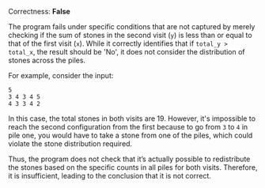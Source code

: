Correctness: **False**

The program fails under specific conditions that are not captured by merely checking if the sum of stones in the second visit (`y`) is less than or equal to that of the first visit (`x`). While it correctly identifies that if `total_y > total_x`, the result should be 'No', it does not consider the distribution of stones across the piles.

For example, consider the input:
```
5
3 4 3 4 5
4 3 3 4 2
```
In this case, the total stones in both visits are 19. However, it's impossible to reach the second configuration from the first because to go from `3` to `4` in pile one, you would have to take a stone from one of the piles, which could violate the stone distribution required.

Thus, the program does not check that it’s actually possible to redistribute the stones based on the specific counts in all piles for both visits. Therefore, it is insufficient, leading to the conclusion that it is not correct.
